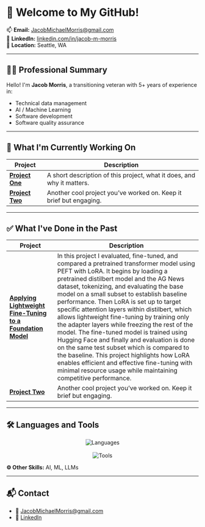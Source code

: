 
<!--
**Jacob-Michael-Morris/Jacob-Michael-Morris** is a ✨ _special_ ✨ repository because its `README.md` (this file) appears on your GitHub profile.

Here are some ideas to get you started:

- 🔭 I’m currently working on ...
- 🌱 I’m currently learning ...

-->

# 👋 Welcome to My GitHub!

📫 **Email:** [JacobMichaelMorris@gmail.com](mailto:JacobMichaelMorris@gmail.com)  
🔗 **LinkedIn:** [linkedin.com/in/jacob-m-morris](https://www.linkedin.com/in/jacob-m-morris)  
📍 **Location:** Seattle, WA

---

## 🧑‍💼 Professional Summary

Hello! I'm **Jacob Morris**, a transitioning veteran with 5+ years of experience in:

- Technical data management  
- AI / Machine Learning  
- Software development  
- Software quality assurance

---

## 🚧 What I'm Currently Working On

| Project | Description |
|--------|-------------|
| [**Project One**](https://github.com/yourusername/project1) | A short description of this project, what it does, and why it matters. |
| [**Project Two**](https://github.com/yourusername/project2) | Another cool project you’ve worked on. Keep it brief but engaging. |

---

## ✅ What I've Done in the Past

| Project | Description |
|--------|-------------|
| [**Applying Lightweight Fine-Tuning to a Foundation Model**](https://colab.research.google.com/drive/1wwhmrDoLZdVfIpo1l1RKV3vImWJBjkFt?usp=sharing) | In this project I evaluated, fine-tuned, and compared a pretrained transformer model using PEFT with LoRA. It begins by loading a pretrained distilbert model and the AG News dataset, tokenizing, and evaluating the base model on a small subset to establish baseline performance. Then LoRA is set up to target specific attention layers within distilbert, which allows lightweight fine-tuning by training only the adapter layers while freezing the rest of the model. The fine-tuned model is trained using Hugging Face and finally and evaluation is done on the same test subset which is compared to the baseline. This project highlights how LoRA enables efficient and effective fine-tuning with minimal resource usage while maintaining competitive performance. |
| [**Project Two**](https://github.com/yourusername/project2) | Another cool project you’ve worked on. Keep it brief but engaging. |

---

## 🛠️ Languages and Tools

<p align="center">
  <img src="https://skillicons.dev/icons?i=js,html,css,py,java,c,cpp,cs" alt="Languages" />
  <br><br>
  <img src="https://skillicons.dev/icons?i=react,git,mongodb,mysql" alt="Tools" />
</p>

**⚙️ Other Skills:** AI, ML, LLMs

---

## 📬 Contact

- 📧 [JacobMichaelMorris@gmail.com](mailto:JacobMichaelMorris@gmail.com)  
- 💼 [LinkedIn](https://www.linkedin.com/in/jacob-m-morris)

